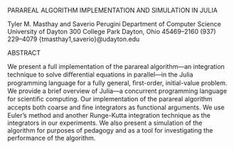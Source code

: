 PARAREAL ALGORITHM IMPLEMENTATION AND SIMULATION IN JULIA

Tyler M. Masthay and Saverio Perugini 
Department of Computer Science 
University of Dayton 
300 College Park 
Dayton, Ohio  45469–2160 
(937) 229–4079 
{tmasthay1,saverio}@udayton.edu

ABSTRACT

We present a full implementation of the parareal algorithm—an integration
technique to solve diﬀerential equations in parallel—in the Julia programming
language for a fully general, ﬁrst-order, initial-value problem. We provide a
brief overview of Julia—a concurrent programming language for scientiﬁc
computing. Our implementation of the parareal algorithm accepts both coarse and
ﬁne integrators as functional arguments. We use Euler’s method and another
Runge-Kutta integration technique as the integrators in our experiments. We
also present a simulation of the algorithm for purposes of pedagogy and as a
tool for investigating the performance of the algorithm.
